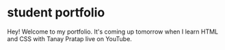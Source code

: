# student portfolio

Hey! Welcome to my portfolio. It's coming up tomorrow when I learn HTML and CSS with Tanay Pratap live on YouTube. 
